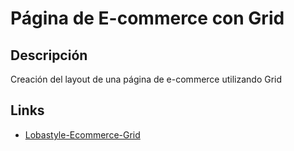 # Página de E-commerce con Grid

## Descripción
Creación del layout de una página de e-commerce utilizando Grid

## Links
- [Lobastyle-Ecommerce-Grid](https://elizabethnunez.github.io/e-commerceLobaStyle/) 
